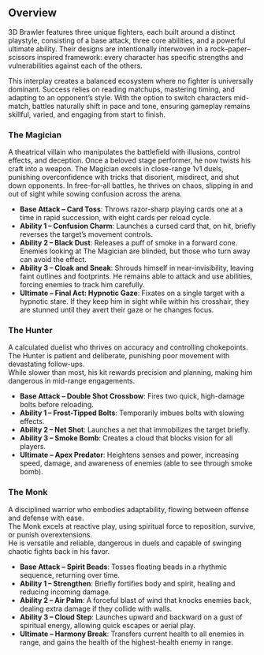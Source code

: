 ## Overview

3D Brawler features three unique fighters, each built around a distinct playstyle, consisting of a base attack, three core abilities, and a powerful ultimate ability. Their designs are intentionally interwoven in a rock–paper–scissors inspired framework: every character has specific strengths and vulnerabilities against each of the others.

This interplay creates a balanced ecosystem where no fighter is universally dominant. Success relies on reading matchups, mastering timing, and adapting to an opponent’s style. With the option to switch characters mid-match, battles naturally shift in pace and tone, ensuring gameplay remains skillful, varied, and engaging from start to finish.

### The Magician
A theatrical villain who manipulates the battlefield with illusions, control effects, and deception. Once a beloved stage performer, he now twists his craft into a weapon.  The Magician excels in close-range 1v1 duels, punishing overconfidence with tricks that disorient, misdirect, and shut down opponents.  In free-for-all battles, he thrives on chaos, slipping in and out of sight while sowing confusion across the arena.  

- **Base Attack – Card Toss**: Throws razor-sharp playing cards one at a time in rapid succession, with eight cards per reload cycle.  
- **Ability 1 – Confusion Charm**: Launches a cursed card that, on hit, briefly reverses the target’s movement controls.  
- **Ability 2 – Black Dust**: Releases a puff of smoke in a forward cone. Enemies looking at The Magician are blinded, but those who turn away can avoid the effect.  
- **Ability 3 – Cloak and Sneak**: Shrouds himself in near-invisibility, leaving faint outlines and footprints. He remains able to attack and use abilities, forcing enemies to track him carefully.  
- **Ultimate – Final Act: Hypnotic Gaze**: Fixates on a single target with a hypnotic stare. If they keep him in sight while within his crosshair, they are stunned until they avert their gaze or he changes focus.  

### The Hunter
A calculated duelist who thrives on accuracy and controlling chokepoints.  
The Hunter is patient and deliberate, punishing poor movement with devastating follow-ups.  
While slower than most, his kit rewards precision and planning, making him dangerous in mid-range engagements.  

- **Base Attack – Double Shot Crossbow**: Fires two quick, high-damage bolts before reloading.  
- **Ability 1 – Frost-Tipped Bolts**: Temporarily imbues bolts with slowing effects.  
- **Ability 2 – Net Shot**: Launches a net that immobilizes the target briefly.  
- **Ability 3 – Smoke Bomb**: Creates a cloud that blocks vision for all players.  
- **Ultimate – Apex Predator**: Heightens senses and power, increasing speed, damage, and awareness of enemies (able to see through smoke bomb).  

### The Monk
A disciplined warrior who embodies adaptability, flowing between offense and defense with ease.  
The Monk excels at reactive play, using spiritual force to reposition, survive, or punish overextensions.  
He is versatile and reliable, dangerous in duels and capable of swinging chaotic fights back in his favor.  

- **Base Attack – Spirit Beads**: Tosses floating beads in a rhythmic sequence, returning over time.  
- **Ability 1 – Strengthen**: Briefly fortifies body and spirit, healing and reducing incoming damage.  
- **Ability 2 – Air Palm**: A forceful blast of wind that knocks enemies back, dealing extra damage if they collide with walls.  
- **Ability 3 – Cloud Step**: Launches upward and backward on a gust of spiritual energy, allowing quick escapes or aerial play.  
- **Ultimate – Harmony Break**: Transfers current health to all enemies in range, and gains the health of the highest-health enemy in range.
